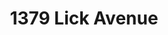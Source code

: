 ---
title: 1379 Lick Avenue
address: 1379 Lick Ave, San Jose, CA 95110
developer: Swenson
municipality: San Jose
units: 74
phase: Under Review
permits:
    PRE24-391:
        status: Under Review
        initial_date: 2024-12-23
        final_date: None
        apn: [43446116]
        address: 1379 Lick Ave, San Jose, CA 95110
        description: To request preliminary feedback on a 74-unit townhome and discuss zoning conformance
        names: Mark Pilarczyk w/ Swenson;
geometry: [37.31138191797715, -121.88221240571686]
published: True
---